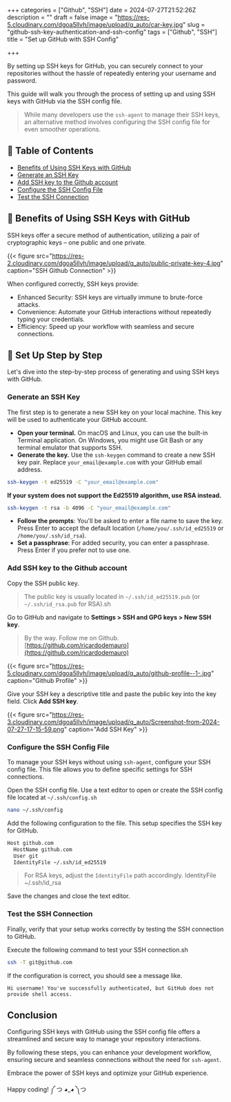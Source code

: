 +++
categories = ["Github", "SSH"]
date = 2024-07-27T21:52:26Z
description = ""
draft = false
image = "https://res-5.cloudinary.com/dgoa5llvh/image/upload/q_auto/car-key.jpg"
slug = "github-ssh-key-authentication-and-ssh-config"
tags = ["Github", "SSH"]
title = "Set up GitHub with SSH Config"

+++


By setting up SSH keys for GitHub, you can securely connect to your repositories without the hassle of repeatedly entering your username and password.

This guide will walk you through the process of setting up and using SSH keys with GitHub via the SSH config file.

> While many developers use the `ssh-agent` to manage their SSH keys, an alternative method involves configuring the SSH config file for even smoother operations.

## 📢 Table of Contents

* [Benefits of Using SSH Keys with GitHub](#-benefits-of-using-ssh-keys-with-github)
* [Generate an SSH Key](#generate-an-ssh-key)
* [Add SSH key to the Github account](#add-ssh-key-to-the-github-account)
* [Configure the SSH Config File](#configure-the-ssh-config-file)
* [Test the SSH Connection](#test-the-ssh-connection)

## 🧾 Benefits of Using SSH Keys with GitHub

SSH keys offer a secure method of authentication, utilizing a pair of cryptographic keys – one public and one private.

{{< figure src="https://res-2.cloudinary.com/dgoa5llvh/image/upload/q_auto/public-private-key-4.jpg" caption="SSH Github Connection" >}}

When configured correctly, SSH keys provide:

* Enhanced Security: SSH keys are virtually immune to brute-force attacks.
* Convenience: Automate your GitHub interactions without repeatedly typing your credentials.
* Efficiency: Speed up your workflow with seamless and secure connections.

## 🚗 Set Up Step by Step

Let's dive into the step-by-step process of generating and using SSH keys with GitHub.

### Generate an SSH Key

The first step is to generate a new SSH key on your local machine. This key will be used to authenticate your GitHub account.

* **Open your terminal.** On macOS and Linux, you can use the built-in Terminal application. On Windows, you might use Git Bash or any terminal emulator that supports SSH.
* **Generate the key.** Use the `ssh-keygen` command to create a new SSH key pair. Replace `your_email@example.com` with your GitHub email address.

```bash
ssh-keygen -t ed25519 -C "your_email@example.com"
```

**If your system does not support the Ed25519 algorithm, use RSA instead.**

```bash
ssh-keygen -t rsa -b 4096 -C "your_email@example.com"
```

* **Follow the prompts**: You'll be asked to enter a file name to save the key. Press Enter to accept the default location (`/home/you/.ssh/id_ed25519` or `/home/you/.ssh/id_rsa`).
* **Set a passphrase**: For added security, you can enter a passphrase. Press Enter if you prefer not to use one.

### Add SSH key to the Github account

Copy the SSH public key.

> The public key is usually located in `~/.ssh/id_ed25519.pub` (or `~/.ssh/id_rsa.pub` for RSA).sh

Go to GitHub and navigate to **Settings > SSH and GPG keys > New SSH key**.

> By the way. Follow me on Github. [https://github.com/ricardodemauro](https://github.com/ricardodemauro)

{{< figure src="https://res-5.cloudinary.com/dgoa5llvh/image/upload/q_auto/github-profile--1-.jpg" caption="Github Profile" >}}

Give your SSH key a descriptive title and paste the public key into the key field. Click **Add SSH key**.

{{< figure src="https://res-3.cloudinary.com/dgoa5llvh/image/upload/q_auto/Screenshot-from-2024-07-27-17-15-59.png" caption="Add SSH Key" >}}

### Configure the SSH Config File

To manage your SSH keys without using `ssh-agent`, configure your SSH config file. This file allows you to define specific settings for SSH connections.

Open the SSH config file. Use a text editor to open or create the SSH config file located at `~/.ssh/config.sh`

```bash
nano ~/.ssh/config
```

Add the following configuration to the file. This setup specifies the SSH key for GitHub.

```bash
Host github.com
  HostName github.com
  User git
  IdentityFile ~/.ssh/id_ed25519
```

> For RSA keys, adjust the `IdentityFile` path accordingly. IdentityFile ~/.ssh/id_rsa

Save the changes and close the text editor.

### Test the SSH Connection

Finally, verify that your setup works correctly by testing the SSH connection to GitHub.

Execute the following command to test your SSH connection.sh

```bash
ssh -T git@github.com
```

If the configuration is correct, you should see a message like.

`Hi username! You've successfully authenticated, but GitHub does not provide shell access.`

## Conclusion

Configuring SSH keys with GitHub using the SSH config file offers a streamlined and secure way to manage your repository interactions.

By following these steps, you can enhance your development workflow, ensuring secure and seamless connections without the need for `ssh-agent`.

Embrace the power of SSH keys and optimize your GitHub experience.

Happy coding!  ༼ つ ◕_◕ ༽つ

